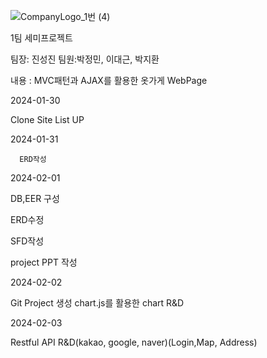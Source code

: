 
![CompanyLogo_1번 (4)](https://github.com/zlzlwn/Team1_project/assets/83982135/e10b44d6-fe51-48ab-afe7-cb36be84182d)


1팀 세미프로젝트

팀장: 진성진 팀원:박정민, 이대근, 박지환

내용 : MVC패턴과 AJAX를 활용한 옷가게 WebPage

2024-01-30

Clone Site List UP 

2024-01-31

      ERD작성

2024-02-01

  DB,EER 구성

  ERD수정

  SFD작성

  project PPT 작성

2024-02-02

  Git Project 생성
  chart.js를 활용한 chart R&D

2024-02-03

  Restful API R&D(kakao, google, naver)(Login,Map, Address)






